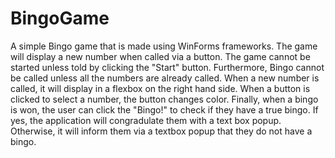 # BingoGame
A simple Bingo game that is made using WinForms frameworks. The game will display a new number when called via a button. The game cannot be started unless told by clicking the "Start" button. Furthermore, Bingo cannot be called unless all the numbers are already called. When a new number is called, it will display in a flexbox on the right hand side. When a button is clicked to select a number, the button changes color. Finally, when a bingo is won, the user can click the "Bingo!" to check if they have a true bingo. If yes, the application will congradulate them with a text box popup. Otherwise, it will inform them via a textbox popup that they do not have a bingo. 
